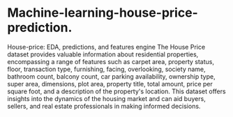 # Machine-learning-house-price-prediction.
House-price: EDA, predictions, and features engine
The House Price dataset provides valuable information about residential properties, encompassing a range of features such as carpet area, property status, floor, transaction type, furnishing, facing, overlooking, society name, bathroom count, balcony count, car parking availability, ownership type, super area, dimensions, plot area, property title, total amount, price per square foot, and a description of the property's location. This dataset offers insights into the dynamics of the housing market and can aid buyers, sellers, and real estate professionals in making informed decisions.
